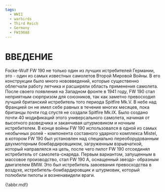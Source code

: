 ```yaml
---
tags:
  - WWII
  - warbirds
  - Third Reich
  - Germany
  - FW190A8
---
```


# ВВЕДЕНИЕ
Focke-Wulf FW 190 не только один из лучших истребителей Германии, это - один из самых
известных самолетов Второй Мировой Войны. В его конструкции было много нововведений,
которые существенно облегчали работу летчика и расширяли область применения самолета.
После своего появления на Западном фронте в 1941 году, FW 190 стал неприятным сюрпризом
для союзников, так как заметно превосходил лучший британский истребитель того периода
Spitfire Mk.V. В небе над Францией он не имел себе равных в течение многих месяцев, пока
британцы почти год спустя не создали Spitfire Mk.IX.
Было создано почти 40 модификаций этого универсального самолета, начиная от высотного
разведчика и заканчивая штурмовиком и ночным истребителем. В конце войны FW 190
использовался в одной из самых необычных ролей - компонента составного ударного
комплекса Mistel, в котором FW 190 был установлен над специально переоборудованным
двухмоторным бомбардировщиком, загруженным взрывчаткой, который направлялся на цель,
после чего пилот FW 190 отсоединял истребитель от самолета-снаряда.
Первым вариантом, запущенным в массовое производство, стал FW 190 A, оснащенный звездо-
образным двигателем BMW. Это был истребитель завоевания превосходства в воздухе,
истребитель-бомбардировщик и штурмовик, который полюбили пилоты и возненавидели враги.

{!abbr.md!}
